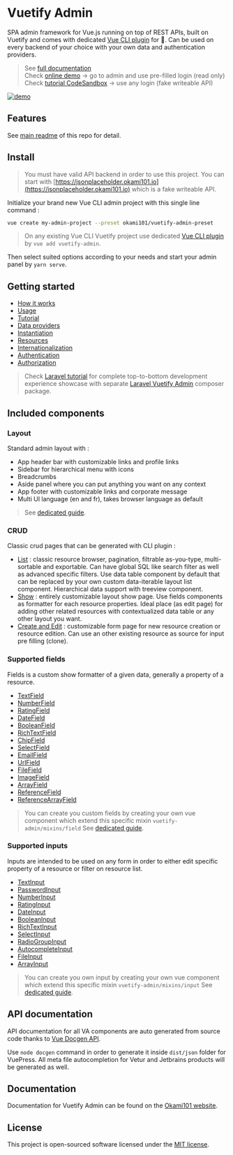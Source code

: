 # Vuetify Admin

SPA admin framework for Vue.js running on top of REST APIs, built on Vuetify and comes with dedicated [Vue CLI plugin](https://www.npmjs.com/package/vue-cli-plugin-vuetify-admin) for 🚀. Can be used on every backend of your choice with your own data and authentication providers.

> See [full documentation](https://www.okami101.io/vuetify-admin)  
> Check [online demo](https://va-demo.okami101.io) -> go to admin and use pre-filled login (read only)  
> Check [tutorial CodeSandbox](https://codesandbox.io/s/github/okami101/vuetify-admin/tree/master/examples/tutorial) -> use any login (fake writeable API)  

[![demo](https://www.okami101.io/vuetify-admin/assets/screenshot.png)](https://va-demo.okami101.io)

## Features

See [main readme](https://github.com/okami101/vuetify-admin#features) of this repo for detail.

## Install

> You must have valid API backend in order to use this project. You can start with [https://jsonplaceholder.okami101.io](https://jsonplaceholder.okami101.io) which is a fake writeable API.

Initialize your brand new Vue CLI admin project with this single line command :

```bash
vue create my-admin-project --preset okami101/vuetify-admin-preset
```

> On any existing Vue CLI Vuetify project use dedicated [Vue CLI plugin](https://www.npmjs.com/package/vue-cli-plugin-vuetify-admin) by `vue add vuetify-admin`.  

Then select suited options according to your needs and start your admin panel by `yarn serve`.

## Getting started

* [How it works](https://www.okami101.io/vuetify-admin/guide/)
* [Usage](https://www.okami101.io/vuetify-admin/guide/getting-started.html)
* [Tutorial](https://www.okami101.io/vuetify-admin/guide/tutorial.html)
* [Data providers](https://www.okami101.io/vuetify-admin/guide/data-providers.html)
* [Instantiation](https://www.okami101.io/vuetify-admin/guide/admin.html)
* [Resources](https://www.okami101.io/vuetify-admin/guide/resources.html)
* [Internationalization](https://www.okami101.io/vuetify-admin/guide/i18n.html)
* [Authentication](https://www.okami101.io/vuetify-admin/guide/authentication.html)
* [Authorization](https://www.okami101.io/vuetify-admin/guide/authorization.html)

> Check [Laravel tutorial](https://www.okami101.io/vuetify-admin/guide/laravel.html) for complete top-to-bottom development experience showcase with separate [Laravel Vuetify Admin](https://github.com/okami101/laravel-vuetify-admin) composer package.

## Included components

### Layout

Standard admin layout with :

* App header bar with customizable links and profile links
* Sidebar for hierarchical menu with icons
* Breadcrumbs
* Aside panel where you can put anything you want on any context
* App footer with customizable links and corporate message
* Multi UI language (en and fr), takes browser language as default

> See [dedicated guide](https://www.okami101.io/vuetify-admin/guide/crud/layout.html).

### CRUD

Classic crud pages that can be generated with CLI plugin :

* [List](https://www.okami101.io/vuetify-admin/guide/crud/list.html) : classic resource browser, pagination, filtrable as-you-type, multi-sortable and exportable. Can have global SQL like search filter as well as advanced specific filters. Use data table component by default that can be replaced by your own custom data-iterable layout list component. Hierarchical data support with treeview component.
* [Show](https://www.okami101.io/vuetify-admin/guide/crud/show.html) : entirely customizable layout show page. Use fields components as formatter for each resource properties. Ideal place (as edit page) for adding other related resources with contextualized data table or any other layout you want.
* [Create and Edit](https://www.okami101.io/vuetify-admin/guide/crud/form.html) : customizable form page for new resource creation or resource edition. Can use an other existing resource as source for input pre filling (clone).

### Supported fields

Fields is a custom show formatter of a given data, generally a property of a resource.

* [TextField](https://www.okami101.io/vuetify-admin/guide/components/fields.html#text)
* [NumberField](https://www.okami101.io/vuetify-admin/guide/components/fields.html#number)
* [RatingField](https://www.okami101.io/vuetify-admin/guide/components/fields.html#rating)
* [DateField](https://www.okami101.io/vuetify-admin/guide/components/fields.html#date)
* [BooleanField](https://www.okami101.io/vuetify-admin/guide/components/fields.html#boolean)
* [RichTextField](https://www.okami101.io/vuetify-admin/guide/components/fields.html#rich-text)
* [ChipField](https://www.okami101.io/vuetify-admin/guide/components/fields.html#chip)
* [SelectField](https://www.okami101.io/vuetify-admin/guide/components/fields.html#select)
* [EmailField](https://www.okami101.io/vuetify-admin/guide/components/fields.html#email)
* [UrlField](https://www.okami101.io/vuetify-admin/guide/components/fields.html#url)
* [FileField](https://www.okami101.io/vuetify-admin/guide/components/fields.html#file)
* [ImageField](https://www.okami101.io/vuetify-admin/guide/components/fields.html#image)
* [ArrayField](https://www.okami101.io/vuetify-admin/guide/components/fields.html#array)
* [ReferenceField](https://www.okami101.io/vuetify-admin/guide/components/fields.html#reference)
* [ReferenceArrayField](https://www.okami101.io/vuetify-admin/guide/components/fields.html#reference-array)

> You can create you custom fields by creating your own vue component which extend this specific mixin `vuetify-admin/mixins/field`
> See [dedicated guide](https://www.okami101.io/vuetify-admin/guide/components/fields.html).

### Supported inputs

Inputs are intended to be used on any form in order to either edit specific property of a resource or filter on resource list.

* [TextInput](https://www.okami101.io/vuetify-admin/guide/components/inputs.html#text)
* [PasswordInput](https://www.okami101.io/vuetify-admin/guide/components/inputs.html#password)
* [NumberInput](https://www.okami101.io/vuetify-admin/guide/components/inputs.html#number)
* [RatingInput](https://www.okami101.io/vuetify-admin/guide/components/inputs.html#rating)
* [DateInput](https://www.okami101.io/vuetify-admin/guide/components/inputs.html#date)
* [BooleanInput](https://www.okami101.io/vuetify-admin/guide/components/inputs.html#boolean)
* [RichTextInput](https://www.okami101.io/vuetify-admin/guide/components/inputs.html#rich-text)
* [SelectInput](https://www.okami101.io/vuetify-admin/guide/components/inputs.html#select)
* [RadioGroupInput](https://www.okami101.io/vuetify-admin/guide/components/inputs.html#radio-input)
* [AutocompleteInput](https://www.okami101.io/vuetify-admin/guide/components/inputs.html#autocomplete)
* [FileInput](https://www.okami101.io/vuetify-admin/guide/components/inputs.html#file)
* [ArrayInput](https://www.okami101.io/vuetify-admin/guide/components/inputs.html#array)

> You can create you own input by creating your own vue component which extend this specific mixin `vuetify-admin/mixins/input`
> See [dedicated guide](https://www.okami101.io/vuetify-admin/guide/components/inputs.html).

## API documentation

API documentation for all VA components are auto generated from source code thanks to [Vue Docgen API](https://vue-styleguidist.github.io/docs/Docgen.html).

Use `node docgen` command in order to generate it inside `dist/json` folder for VuePress. All meta file autocompletion for Vetur and Jetbrains products will be generated as well.

## Documentation

Documentation for Vuetify Admin can be found on the [Okami101 website](https://www.okami101.io/vuetify-admin).

## License

This project is open-sourced software licensed under the [MIT license](https://adr1enbe4udou1n.mit-license.org).
